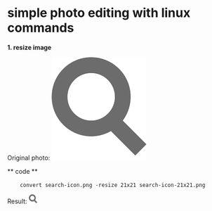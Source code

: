 # simple photo editing with linux commands


**1. resize image**

Original photo:
![Origin photo](../images/search-icon.png)

** code ** 
```shell
    convert search-icon.png -resize 21x21 search-icon-21x21.png
```

Result:
![resize photo](../images/search-icon-21x21.png)
